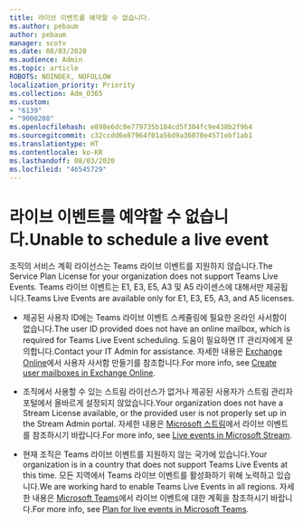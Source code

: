 ```yaml
---
title: 라이브 이벤트를 예약할 수 없습니다.
ms.author: pebaum
author: pebaum
manager: scotv
ms.date: 08/03/2020
ms.audience: Admin
ms.topic: article
ROBOTS: NOINDEX, NOFOLLOW
localization_priority: Priority
ms.collection: Adm_O365
ms.custom:
- "6139"
- "9000208"
ms.openlocfilehash: e898e6dc0e779735b104cd5f304fc9e438b2f9b4
ms.sourcegitcommit: c32ccdd6e87964f01a56d9a36070e4571ebf1ab1
ms.translationtype: HT
ms.contentlocale: ko-KR
ms.lasthandoff: 08/03/2020
ms.locfileid: "46545729"
---
```

# <a name="unable-to-schedule-a-live-event"></a><span data-ttu-id="38e56-102">라이브 이벤트를 예약할 수 없습니다.</span><span class="sxs-lookup"><span data-stu-id="38e56-102">Unable to schedule a live event</span></span>

<span data-ttu-id="38e56-103">조직의 서비스 계획 라이선스는 Teams 라이브 이벤트를 지원하지 않습니다.</span><span class="sxs-lookup"><span data-stu-id="38e56-103">The Service Plan License for your organization does not support Teams Live Events.</span></span> <span data-ttu-id="38e56-104">Teams 라이브 이벤트는 E1, E3, E5, A3 및 A5 라이센스에 대해서만 제공됩니다.</span><span class="sxs-lookup"><span data-stu-id="38e56-104">Teams Live Events are available only for E1, E3, E5, A3, and A5 licenses.</span></span>

- <span data-ttu-id="38e56-105">제공된 사용자 ID에는 Teams 라이브 이벤트 스케줄링에 필요한 온라인 사서함이 없습니다.</span><span class="sxs-lookup"><span data-stu-id="38e56-105">The user ID provided does not have an online mailbox, which is required for Teams Live Event scheduling.</span></span> <span data-ttu-id="38e56-106">도움이 필요하면 IT 관리자에게 문의합니다.</span><span class="sxs-lookup"><span data-stu-id="38e56-106">Contact your IT Admin for assistance.</span></span> <span data-ttu-id="38e56-107">자세한 내용은 [Exchange Online](https://docs.microsoft.com/exchange/recipients-in-exchange-online/create-user-mailboxes)에서 사용자 사서함 만들기를 참조합니다.</span><span class="sxs-lookup"><span data-stu-id="38e56-107">For more info, see [Create user mailboxes in Exchange Online](https://docs.microsoft.com/exchange/recipients-in-exchange-online/create-user-mailboxes).</span></span>

- <span data-ttu-id="38e56-108">조직에서 사용할 수 있는 스트림 라이선스가 없거나 제공된 사용자가 스트림 관리자 포털에서 올바르게 설정되지 않았습니다.</span><span class="sxs-lookup"><span data-stu-id="38e56-108">Your organization does not have a Stream License available, or the provided user is not properly set up in the Stream Admin portal.</span></span> <span data-ttu-id="38e56-109">자세한 내용은 [Microsoft 스트림](https://docs.microsoft.com/stream/live-event-overview)에서 라이브 이벤트를 참조하시기 바랍니다.</span><span class="sxs-lookup"><span data-stu-id="38e56-109">For more info, see [Live events in Microsoft Stream](https://docs.microsoft.com/stream/live-event-overview).</span></span>

- <span data-ttu-id="38e56-110">현재 조직은 Teams 라이브 이벤트를 지원하지 않는 국가에 있습니다.</span><span class="sxs-lookup"><span data-stu-id="38e56-110">Your organization is in a country that does not support Teams Live Events at this time.</span></span> <span data-ttu-id="38e56-111">모든 지역에서 Teams 라이브 이벤트를 활성화하기 위해 노력하고 있습니다.</span><span class="sxs-lookup"><span data-stu-id="38e56-111">We are working hard to enable Teams Live Events in all regions.</span></span> <span data-ttu-id="38e56-112">자세한 내용은 [Microsoft Teams](https://docs.microsoft.com/microsoftteams/teams-live-events/plan-for-teams-live-events)에서 라이브 이벤트에 대한 계획을 참조하시기 바랍니다.</span><span class="sxs-lookup"><span data-stu-id="38e56-112">For more info, see [Plan for live events in Microsoft Teams](https://docs.microsoft.com/microsoftteams/teams-live-events/plan-for-teams-live-events).</span></span>